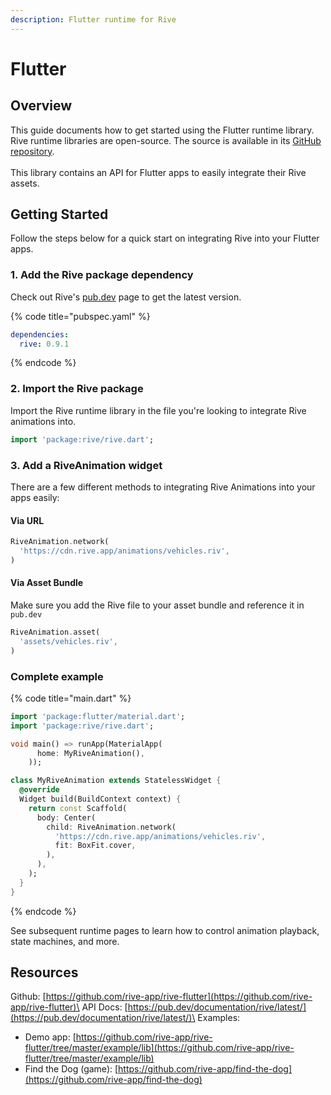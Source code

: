 ```yaml
---
description: Flutter runtime for Rive
---
```


# Flutter

## Overview

This guide documents how to get started using the Flutter runtime library. Rive runtime libraries are open-source. The source is available in its [GitHub repository](https://github.com/rive-app/rive-flutter).\
\
This library contains an API for Flutter apps to easily integrate their Rive assets.

## Getting Started

Follow the steps below for a quick start on integrating Rive into your Flutter apps.

### 1. Add the Rive package dependency

Check out Rive's [pub.dev](https://pub.dev/packages/rive) page to get the latest version.

{% code title="pubspec.yaml" %}
```yaml
dependencies:
  rive: 0.9.1
```
{% endcode %}

### 2. Import the Rive package

Import the Rive runtime library in the file you're looking to integrate Rive animations into.

```dart
import 'package:rive/rive.dart';
```

### 3. Add a RiveAnimation widget

There are a few different methods to integrating Rive Animations into your apps easily:

#### Via URL

```dart
RiveAnimation.network(
  'https://cdn.rive.app/animations/vehicles.riv',
)
```

#### Via Asset Bundle

Make sure you add the Rive file to your asset bundle and reference it in `pub.dev`

```dart
RiveAnimation.asset(
  'assets/vehicles.riv',
)
```

### Complete example

{% code title="main.dart" %}
```dart
import 'package:flutter/material.dart';
import 'package:rive/rive.dart';

void main() => runApp(MaterialApp(
      home: MyRiveAnimation(),
    ));

class MyRiveAnimation extends StatelessWidget {
  @override
  Widget build(BuildContext context) {
    return const Scaffold(
      body: Center(
        child: RiveAnimation.network(
          'https://cdn.rive.app/animations/vehicles.riv',
          fit: BoxFit.cover,
        ),
      ),
    );
  }
}
```
{% endcode %}

See subsequent runtime pages to learn how to control animation playback, state machines, and more.

## Resources

Github: [https://github.com/rive-app/rive-flutter](https://github.com/rive-app/rive-flutter)\
API Docs: [https://pub.dev/documentation/rive/latest/](https://pub.dev/documentation/rive/latest/)\
Examples:

* Demo app: [https://github.com/rive-app/rive-flutter/tree/master/example/lib](https://github.com/rive-app/rive-flutter/tree/master/example/lib)
* Find the Dog (game): [https://github.com/rive-app/find-the-dog](https://github.com/rive-app/find-the-dog)
